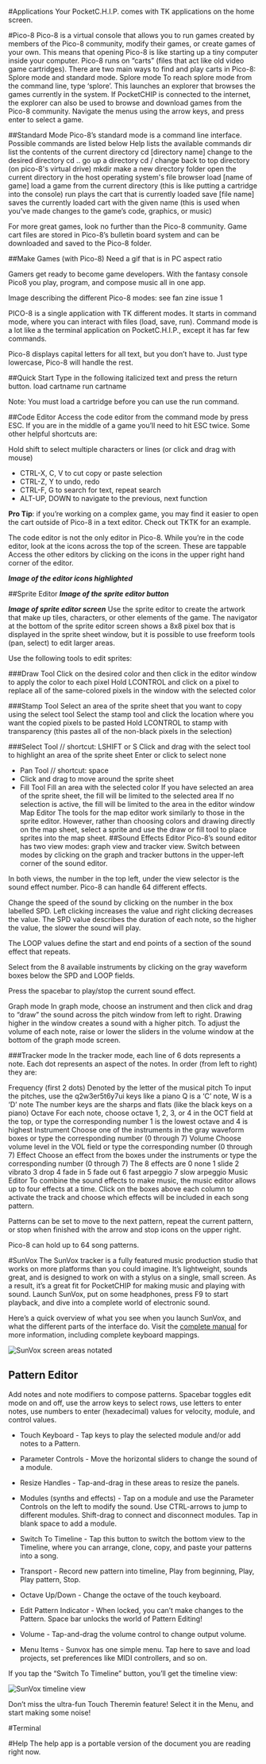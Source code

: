 #Applications
Your PocketC.H.I.P. comes with TK applications on the home screen.

#Pico-8
Pico-8 is a virtual console that allows you to run games created by members of the Pico-8 community, modify their games, or create games of your own. This means that opening Pico-8 is like starting up a tiny computer inside your computer. Pico-8 runs on “carts” (files that act like old video game cartridges). There are two main ways to find and play carts in Pico-8: Splore mode and standard mode.
Splore mode
To reach splore mode from the command line, type ‘splore’. This launches an explorer that browses the games currently in the system. If PocketCHIP is connected to the internet, the explorer can also be used to browse and download games from the Pico-8 community. Navigate the menus using the arrow keys, and press enter to select a game.

##Standard Mode 
Pico-8’s standard mode is a command line interface. Possible commands are listed below
	Help 	lists the available commands
dir        list the contents of the current directory
cd [directory name]   change to the desired directory
cd ..      go up a directory
cd /       change back to top directory (on pico-8's virtual drive)
mkdir      make a new directory
folder     open the current directory in the host operating system's file browser
load [name of game]  load a game from the current directory (this is like putting a cartridge into the console)
run 	plays the cart that is currently loaded
save [file name] 	saves the currently loaded cart with the given name (this is used when you’ve made changes to the game’s code, graphics, or music)


For more great games, look no further than the Pico-8 community. Game cart files are stored in Pico-8’s bulletin board system and can be downloaded and saved to the Pico-8 folder.

##Make Games (with Pico-8)
Need a gif that is in PC aspect ratio

Gamers get ready to become game developers. With the fantasy console Pico8 you play, program, and compose music all in one app. 

Image describing the different Pico-8 modes: see fan zine issue 1

PICO-8 is a single application with TK different modes. It starts in command mode, where you can interact with files (load, save, run). Command mode is a lot like a the terminal application on PocketC.H.I.P., except it has far few commands.

Pico-8 displays capital letters for all text, but you don’t have to. Just type lowercase, Pico-8 will handle the rest.

##Quick Start
Type in the following italicized text and press the return button. 
load cartname
run cartname

Note: You must load a cartridge before you can use the run command. 

##Code Editor
Access the code editor from the command mode by press ESC. If you are in the middle of a game you’ll need to hit ESC twice. Some other helpful shortcuts are:

Hold shift to select multiple characters or lines (or click and drag with mouse)

* CTRL-X, C, V to cut copy or paste selection
* CTRL-Z, Y to undo, redo
* CTRL-F, G to search for text, repeat search
* ALT-UP, DOWN to navigate to the previous, next function

**Pro Tip**: if you’re working on a complex game, you may find it easier to open the cart outside of Pico-8 in a text editor. Check out TKTK for an example.

The code editor is not the only editor in Pico-8. While you’re in the code editor, look at the icons across the top of the screen. These are tappable Access the other editors by clicking on the icons in the upper right hand corner of the editor. 


***Image of the editor icons highlighted***

##Sprite Editor
***Image of the sprite editor button*** 

***Image of sprite editor screen***
Use the sprite editor to create the artwork that make up tiles, characters, or other elements of the game. The navigator at the bottom of the sprite editor screen shows a  8x8 pixel box that is displayed in the sprite sheet window, but it is possible to use freeform tools (pan, select) to edit larger areas. 

Use the following tools to edit sprites:

###Draw Tool
Click on the desired color and then click in the editor window to apply the color to each pixel
Hold LCONTROL and click on a pixel to replace all of the same-colored pixels in the window with the selected color

###Stamp Tool
Select an area of the sprite sheet that you want to copy using the select tool
Select the stamp tool and click the location where you want the copied pixels to be pasted
Hold LCONTROL to stamp with transparency (this pastes all of the non-black pixels in the selection)

###Select Tool // shortcut: LSHIFT or S
Click and drag with the select tool to highlight an area of the sprite sheet
Enter or click to select none
* Pan Tool // shortcut: space
* Click and drag to move around the sprite sheet
* Fill Tool
Fill an area with the selected color
If you have selected an area of the sprite sheet, the fill will be limited to the selected area
If no selection is active, the fill will be limited to the area in the editor window
Map Editor
The tools for the map editor work similarly to those in the sprite editor. However, rather than choosing colors and drawing directly on the map sheet, select a sprite and use the draw or fill tool to place sprites into the map sheet. 
##Sound Effects Editor
Pico-8’s sound editor has two view modes: graph view and tracker view. Switch between modes by clicking on the graph and tracker buttons in the upper-left corner of the sound editor.

In both views, the number in the top left, under the view selector is the sound effect number. Pico-8 can handle 64 different effects. 

Change the speed of the sound by clicking on the number in the box labelled SPD. Left clicking increases the value and right clicking decreases the value. The SPD value describes the duration of each note, so the higher the value, the slower the sound will play.

The LOOP values define the start and end points of a section of the sound effect that repeats. 

Select from the 8 available instruments by clicking on the gray waveform boxes below the SPD and LOOP fields. 

Press the spacebar to play/stop the current sound effect.

Graph mode
In graph mode, choose an instrument and then click and drag to “draw” the sound across the pitch window from left to right. Drawing higher in the window creates a sound with a higher pitch. To adjust the volume of each note, raise or lower the sliders in the volume window at the bottom of the graph mode screen.

###Tracker mode
In the tracker mode, each line of 6 dots represents a note. Each dot represents an aspect of the notes. In order (from left to right) they are:

Frequency (first 2 dots)
Denoted by the letter of the musical pitch 
To input the pitches, use the q2w3er5t6y7ui keys like a piano
Q is a ‘C’ note, W is a ‘D’ note
The number keys are the sharps and flats (like the black keys on a piano)
Octave
For each note, choose octave 1, 2, 3, or 4 in the OCT field at the top, or type the corresponding number
1 is the lowest octave and 4 is highest
Instrument
Choose one of the instruments in the gray waveform boxes or type the corresponding number (0 through 7)
Volume
Choose volume level in the VOL field or type the corresponding number (0 through 7)
Effect
Choose an effect from the boxes under the instruments or type the corresponding number (0 through 7)
The 8 effects are
0 none 
1 slide 
2 vibrato 
3 drop 
4 fade in 
5 fade out 
6 fast arpeggio 
7 slow arpeggio
Music Editor
To combine the sound effects to make music, the music editor allows up to four effects at a time. Click on the boxes above each column to activate the track and choose which effects will be included in each song pattern. 

Patterns can be set to move to the next pattern, repeat the current pattern, or stop when finished with the arrow and stop icons on the upper right. 

Pico-8 can hold up to 64 song patterns.


#SunVox
The SunVox tracker is a fully featured music production studio that works on more platforms than you could imagine. It’s lightweight, sounds great, and is designed to work on with a stylus on a single, small screen. As a result, it’s a great fit for PocketCHIP for making music and playing with sound. Launch SunVox, put on some headphones, press F9 to start playback, and dive into a complete world of electronic sound.

Here’s a quick overview of what you see when you launch SunVox, and what the different parts of the interface do. Visit the [complete manual](http://www.warmplace.ru/wiki/sunvox:manual_en) for more information, including complete keyboard mappings.

![SunVox screen areas notated](images/sunvox_editpattern_callout.jpg)

## Pattern Editor
Add notes and note modifiers to compose patterns. Spacebar toggles edit mode on and off, use the arrow keys to select rows, use letters to enter notes, use numbers to enter (hexadecimal) values for velocity, module, and control values.

* Touch Keyboard - Tap keys to play the selected module and/or add notes to a Pattern.

* Parameter Controls - Move the horizontal sliders to change the sound of a module.

* Resize Handles - Tap-and-drag in these areas to resize the panels.

* Modules (synths and effects) - Tap on a module and use the Parameter Controls on the left to modify the sound. Use CTRL-arrows to jump to different modules. Shift-drag to connect and disconnect modules. Tap in blank space to add a module.

* Switch To Timeline - Tap this button to switch the bottom view to the Timeline, where you can arrange, clone, copy, and paste your patterns into a song.

* Transport - Record new pattern into timeline, Play from beginning, Play, Play pattern, Stop.

* Octave Up/Down - Change the octave of the touch keyboard.

* Edit Pattern Indicator - When locked, you can’t make changes to the Pattern. Space bar unlocks the world of Pattern Editing!

* Volume - Tap-and-drag the volume control to change output volume.

* Menu Items - Sunvox has one simple menu. Tap here to save and load projects, set preferences like MIDI controllers, and so on.

If you tap the “Switch To Timeline” button, you’ll get the timeline view:

![SunVox timeline view](images/sunvox_timeline.jpg)

Don’t miss the ultra-fun Touch Theremin feature! Select it in the Menu, and start making some noise!

#Terminal

#Help
The help app is a portable version of the document you are reading right now.
